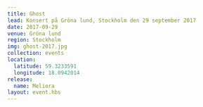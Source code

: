 ```yaml
---
title: Ghost
lead: Konsert på Gröna lund, Stockholm den 29 september 2017
date: 2017-09-29
venue: Gröna lund
region: Stockholm
img: ghost-2017.jpg
collection: events
location:
  latitude: 59.3233591
  longitude: 18.0942014
release:
  name: Meliora
layout: event.hbs
---
```

